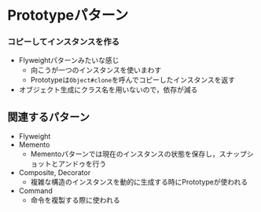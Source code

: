 # Prototypeパターン

### コピーしてインスタンスを作る

- Flyweightパターンみたいな感じ
  - 向こうが一つのインスタンスを使いまわす
  - Prototypeは`Object#clone`を呼んでコピーしたインスタンスを返す
- オブジェクト生成にクラス名を用いないので，依存が減る

## 関連するパターン
- Flyweight
- Memento
  - Mementoパターンでは現在のインスタンスの状態を保存し，スナップショットとアンドゥを行う
- Composite, Decorator
  - 複雑な構造のインスタンスを動的に生成する時にPrototypeが使われる
- Command
  - 命令を複製する際に使われる
